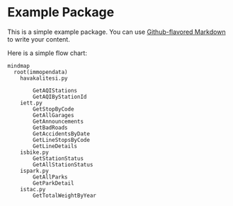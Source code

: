# Example Package

This is a simple example package. You can use
[Github-flavored Markdown](https://guides.github.com/features/mastering-markdown/)
to write your content.

Here is a simple flow chart:

```mermaid
mindmap
  root(immopendata)
    havakalitesi.py
    
        GetAQIStations
        GetAQIByStationId
    iett.py
        GetStopByCode
        GetAllGarages
        GetAnnouncements
        GetBadRoads
        GetAccidentsByDate
        GetLineStopsByCode
        GetLineDetails
    isbike.py
        GetStationStatus
        GetAllStationStatus
    ispark.py
        GetAllParks
        GetParkDetail
    istac.py
        GetTotalWeightByYear
```
